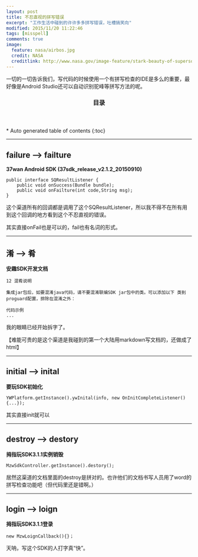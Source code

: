 ```yaml
---
layout: post
title: 不忍直视的拼写错误
excerpt: "工作生活中碰到的许许多多拼写错误，吐槽搞笑向"
modified: 2015/11/20 11:22:46  
tags: [misspell]
comments: true
image:
  feature: nasa/airbos.jpg
  credit: NASA
  creditlink: http://www.nasa.gov/image-feature/stark-beauty-of-supersonic-shock-waves
---
```


一切的一切告诉我们，写代码的时候使用一个有拼写检查的IDE是多么的重要，最好像是Android Studio还可以自动识别驼峰等拼写方法的呢。

<section id="table-of-contents" class="toc">
  <header>
    <h3>目录</h3>
  </header>
<div id="drawer" markdown="1">
*  Auto generated table of contents
{:toc}
</div>
</section><!-- /#table-of-contents -->

----------

## failure --> failture

**37wan Android SDK (37sdk_release_v2.1.2_20150910)**

    public interface SQResultListener {
    	public void onSuccess(Bundle bundle);
    	public void onFailture(int code,String msg);
    }

这个渠道所有的回调都是调用了这个SQResultListener，所以我不得不在所有用到这个回调的地方看到这个不忍直视的错误。

其实直接onFail也是可以的，fail也有名词的形式。

----------

## 淆 --> 肴

**安趣SDK开发文档**

	12 混肴说明

	集成jar包后，如要混淆java代码，请不要混淆联编SDK jar包中的类。可以添加以下 类到proguard配置，排除在混淆之外：

	代码示例
	...

我的眼睛已经开始拆字了。

【难能可贵的是这个渠道是我碰到的第一个大陆用markdown写文档的，还做成了html】

----------

## initial --> inital

**要玩SDK初始化**

    YWPlatform.getInstance().ywInital(info, new OnInitCompleteListener() {...});

其实直接init就可以

----------

## destroy --> destory

**拇指玩SDK3.1.1实例销毁**

    MzwSdkController.getInstance().destory();

居然这渠道的文档里面的destroy是拼对的。也许他们的文档书写人员用了word的拼写检查功能吧（但代码里还是错啊。）

----------

## login --> loign

**拇指玩SDK3.1.1登录**

    new MzwLoignCallback(){}；

天呐，写这个SDK的人打字真“快”。
